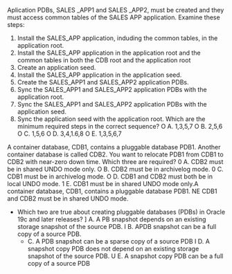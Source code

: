 Aplication PDBs, SALES _APP1 and SALES _APP2, must be created and they must access common tables of the SALES APP application.
Examine these steps:
1. Install the SALES_APP application, induding the common tables, in the application root.
2. Install the SALES_APP application in the application root and the common tables in both the CDB root and the application root
3. Create an application seed.
4. Install the SALES_APP application in the application seed.
5. Create the SALES_APP1 and SALES_APP2 application PDBs.
6. Sync the SALES_APP1 and SALES_APP2 application PDBs with the application root.
7. Sync the SALES_APP1 and SALES_APP2 application PDBs with the application seed.
8. Sync the application seed with the application root.
Which are the minimum required steps in the correct sequence?
O A. 1,3,5,7
O B. 2,5,6
O C. 1,5,6
O D. 3,4,1.6,8
O E. 1,3,5,6,7

A container database, CDB1, contains a pluggable database PDB1.
Another container database is called CDB2.
You want to relocate PDB1 from CDB1 to CDB2 with near-zero down time.
Which three are required?
0 A. CDB2 must be in shared UNDO mode only.
O B. CDB2 must be in archivelog mode.
0 C. CDB1 must be in archivelog mode.
O D. CDB1 and CDB2 must both be in local UNDO mode.
1 E. CDB1 must be in shared UNDO mode only.A container database, CDB1, contains a pluggable database PDB1.
NE CDB1 and CDB2 must be in shared UNDO mode.



- Which two are true about creating pluggable databases (PDBs) in Oracle 19c and later releases?
  ] A. A PB snapshot depends on an existing storage snapshot of the source PDB.
  I B. APDB snapshot can be a full copy of a source PDB.
  - C. A PDB snapshot can be a sparse copy of a source PDB
  I D. A snapshot copy PDB does not depend on an existing storage snapshot of the source PDB.
  U E. A snapshot copy PDB can be a full copy of a source PDB